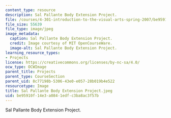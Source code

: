 ```yaml
---
content_type: resource
description: Sal Pallante Body Extension Project.
file: /courses/4-301-introduction-to-the-visual-arts-spring-2007/be95910f14e3a0841edfc3ba8ac3f57b_SalPallanteBodyExtensionProject.jpeg
file_size: 55639
file_type: image/jpeg
image_metadata:
  caption: Sal Pallante Body Extension Project.
  credit: Image courtesy of MIT OpenCourseWare.
  image-alt: Sal Pallante Body Extension Project.
learning_resource_types:
- Projects
license: https://creativecommons.org/licenses/by-nc-sa/4.0/
ocw_type: OCWImage
parent_title: Projects
parent_type: CourseSection
parent_uid: 8c77198b-5306-43e0-e057-28b019b4e522
resourcetype: Image
title: Sal Pallante Body Extension Project.jpeg
uid: be95910f-14e3-a084-1edf-c3ba8ac3f57b
---
```

Sal Pallante Body Extension Project.